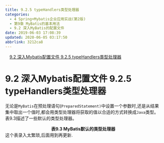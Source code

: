 ```yaml
---
title: 9.2.5 typeHandlers类型处理器
categories: 
  - 4 Spring+Mybatis企业应用实战(第2版)
  - 第9章 MyBatis的基本用法
  - 9.2 深入MyBatis的配置文件
date: 2019-06-03 17:08:39
updated: 2020-06-05 03:17:50
abbrlink: 3212ca8
---
```

<div id='my_toc'><a href="/JavaReadingNotes/3212ca8/#9-2-深入Mybatis配置文件-9-2-5-typeHandlers类型处理器" class="header_1">9.2 深入Mybatis配置文件 9.2.5 typeHandlers类型处理器</a>&nbsp;<br></div>
<style>.header_1{margin-left: 1em;}.header_2{margin-left: 2em;}.header_3{margin-left: 3em;}.header_4{margin-left: 4em;}.header_5{margin-left: 5em;}.header_6{margin-left: 6em;}</style>
<!--more-->
<script>if (navigator.platform.search('arm')==-1){document.getElementById('my_toc').style.display = 'none';}var e,p = document.getElementsByTagName('p');while (p.length>0) {e = p[0];e.parentElement.removeChild(e);}</script>

<!--end-->
# 9.2 深入Mybatis配置文件 9.2.5 typeHandlers类型处理器
无论是`MyBatis`在预处理语句(`PreparedStatement)`中设置一个参数时,还是从结果集中取出一个值时,都会用类型处理器将获取的值以合适的方式转换成`Java`类型。表9.3描述了一些默认的类型处理器。
<center><strong>表9.3 MyBatis默认的类型处理器</strong></center>
这个表录入太繁琐,后面用到再更新.
